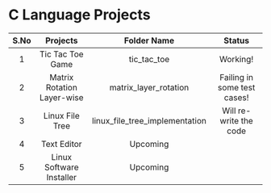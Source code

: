 # C Language Projects #
|S.No|Projects|Folder Name|Status|
|:--:|:------:|:---------:|:--:|
|1|Tic Tac Toe Game|tic_tac_toe|Working!|
|2|Matrix Rotation Layer-wise|matrix_layer_rotation|Failing in some test cases!|
|3|Linux File Tree|linux_file_tree_implementation|Will re-write the code|
|4|Text Editor|Upcoming||
|5|Linux Software Installer|Upcoming||
